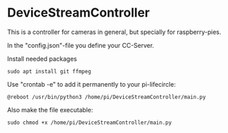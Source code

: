 # DeviceStreamController

This is a controller for cameras in general, but specially for raspberry-pies.

In the "config.json"-file you define your CC-Server.

Install needed packages
```
sudo apt install git ffmpeg
```


Use "crontab -e" to add it permanently to your pi-lifecircle:
``` 
@reboot /usr/bin/python3 /home/pi/DeviceStreamController/main.py
```
Also make the file executable:
```
sudo chmod +x /home/pi/DeviceStreamController/main.py
``` 